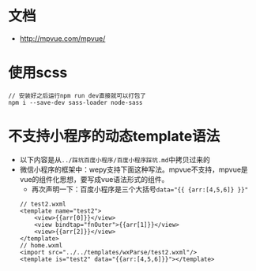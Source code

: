 # 文档
* http://mpvue.com/mpvue/

# 使用scss
```
// 安装好之后运行npm run dev直接就可以打包了
npm i --save-dev sass-loader node-sass
```

# 不支持小程序的动态template语法
* 以下内容是从```../踩坑百度小程序/百度小程序踩坑.md```中拷贝过来的
* 微信小程序的框架中：wepy支持下面这种写法。mpvue不支持，mpvue是vue的组件化思想，要写成vue语法形式的组件。
    - 再次声明一下：百度小程序是三个大括号```data="{{ {arr:[4,5,6]} }}"```
    ```
    // test2.wxml
    <template name="test2">
        <view>{{arr[0]}}</view>
        <view bindtap="fnOuter">{{arr[1]}}</view>
        <view>{{arr[2]}}</view>
    </template>
    // home.wxml
    <import src="../../templates/wxParse/test2.wxml"/>
    <template is="test2" data="{{arr:[4,5,6]}}"></template>
    ```
